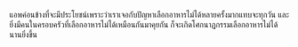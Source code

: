 แอพค่อนข้างที่จะมีประโยชน์เพราะว่าเราเจอกับปัญหาเลือกอาหารไม่ได้หลายครั้งมากแทบจะทุกวัน และยิ่งมีคนในครอบครัวที่เลือกอาหารไม่ได้เหมือนกันมาคุยกัน ก็จะเกิดโศกนาฏกรรมเลือกอาหารไม่ได้นานยิ่งขึ้น
